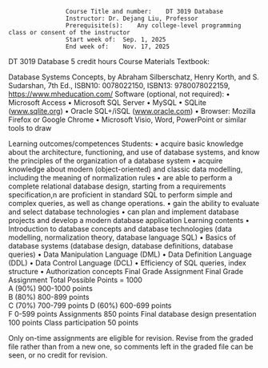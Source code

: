 					Course Title and number: 	DT 3019 Database
					Instructor:	Dr. Dejang Liu, Professor
					Prerequisite(s):	Any college-level programming class or consent of the instructor
					Start week of:	Sep. 1, 2025
					End week of:	Nov. 17, 2025

DT 3019 Database 5 credit hours
Course Materials
Textbook:
 
Database Systems Concepts, by Abraham Silberschatz, Henry Korth, and S. Sudarshan, 7th Ed., ISBN10: 0078022150, ISBN13: 9780078022159, https://www.mheducation.com/
Software (optional, not required):
•	Microsoft Access
•	Microsoft SQL Server
•	MySQL
•	SQLite (www.sqlite.org)
•	Oracle SQL+/iSQL (www.oracle.com)
•	Browser: Mozilla Firefox or Google Chrome
•	Microsoft Visio, Word, PowerPoint or similar tools to draw

Learning outcomes/competences
Students:
• acquire basic knowledge about the architecture, functioning, and use of database systems, and know the principles of the organization of a database system
• acquire knowledge about modern (object-oriented) and classic data modelling, including the meaning of normalization rules
• are able to perform a complete relational database design, starting from a requirements specification,n are proficient in standard SQL to perform simple and complex queries, as well as change operations.
• gain the ability to evaluate and select database technologies
• can plan and implement database projects and develop a modern database application
Learning contents
•	Introduction to database concepts and database technologies (data modelling, normalization theory, database language SQL)
•	Basics of database systems (database design, database definitions, database queries)
•	Data Manipulation Language (DML)
•	Data Definition Language (DDL)
•	Data Control Language (DCL)
•	Efficiency of SQL queries, index structure
•	Authorization concepts
Final Grade Assignment
Final Grade Assignment
Total Possible Points = 1000	
A (90%)     900-1000 points  
B (80%)     800-899 points  
C (70%)     700-799 points
D (60%)     600-699 points  
F	    	 0-599 points
Assignments 850 points
Final database design presentation 100 points
Class participation 50 points

Only on-time assignments are eligible for revision. Revise from the graded file rather than from a new one, so comments left in the graded file can be seen, or no credit for revision.
